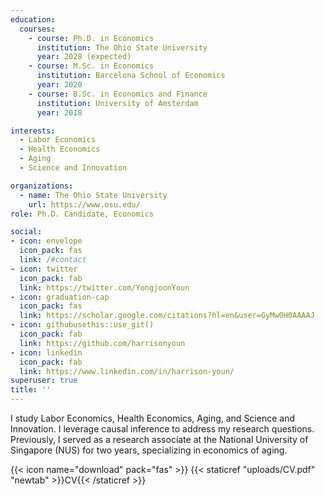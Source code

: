 ```yaml
---
education:
  courses:
    - course: Ph.D. in Economics
      institution: The Ohio State University
      year: 2028 (expected)
    - course: M.Sc. in Economics
      institution: Barcelona School of Economics
      year: 2020
    - course: B.Sc. in Economics and Finance
      institution: University of Amsterdam
      year: 2018

interests:
  - Labor Economics
  - Health Economics
  - Aging
  - Science and Innovation

organizations:
  - name: The Ohio State University
    url: https://www.osu.edu/
role: Ph.D. Candidate, Economics

social:
- icon: envelope
  icon_pack: fas
  link: /#contact
- icon: twitter
  icon_pack: fab
  link: https://twitter.com/YongjoonYoun
- icon: graduation-cap
  icon_pack: fas
  link: https://scholar.google.com/citations?hl=en&user=GyMw0H0AAAAJ
- icon: githubusethis::use_git()
  icon_pack: fab
  link: https://github.com/harrisonyoun
- icon: linkedin
  icon_pack: fab
  link: https://www.linkedin.com/in/harrison-youn/
superuser: true
title: ''
---
```


I study Labor Economics, Health Economics, Aging, and Science and Innovation. I leverage causal inference to address my research questions. Previously, I served as a research associate at the National University of Singapore (NUS) for two years, specializing in economics of aging.

{{< icon name="download" pack="fas" >}} {{< staticref "uploads/CV.pdf" "newtab" >}}CV{{< /staticref >}}

